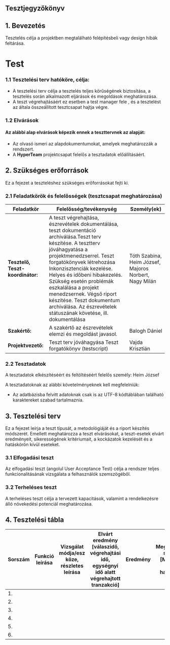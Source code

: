 ## Tesztjegyzőkönyv



## 1. Bevezetés
Tesztelés célja a projektben megtalálható felépítésbeli vagy design hibák feltárása.
# Test

### 1.1 Tesztelési terv hatóköre, célja:

- A tesztelési terv célja a tesztelés teljes körűségének biztosítása, a tesztelés során alkalmazott eljárások és megoldások meghatározása.
- A teszt végrehajtásáért ez esetben a test manager fele , és a tesztelést az általa összeállított tesztcsapat hajtja végre.

### 1.2 Elvárások
#### Az alábbi alap elvárások képezik ennek a teszttervnek az alapját:
- Az olvasó ismeri az alapdokumentumokat, amelyek meghatározzák a rendszert. 
- A **HyperTeam** projektcsapat felelős a tesztadatok előállításáért.

## 2. Szükséges erőforrások
Ez a fejezet a teszteléshez szükséges erőforrásokat fejti ki.

### 2.1 Feladatkörök és felelősségek (tesztcsapat meghatározása)
| Feladatkör  |  Felelősség/tevékenység |  Személy(ek)  |
|---|---|---|
|  **Tesztelő, Teszt-koordinátor:** |  A teszt végrehajtása, észrevételek dokumentálása, teszt dokumentáció archiválása.Teszt terv készítése.  A tesztterv jóváhagyatása a projektmenedzserrel.  Teszt forgatókönyvek létrehozása  Inkonzisztenciák kezelése.  Helyes és időbeni hibakezelés.  Szükség esetén problémák eszkalálása a projekt menedzsernek.  Végső riport készítése.  Teszt dokumentum archiválása.  Az észrevételek státuszának követése, ill. dokumentálása |  Tóth Szabina, Heim József, Majoros Norbert, Nagy Milán |
| **Szakértő:**  |  A szakértő az észrevételek elemzi és megoldást javasol. |  Balogh Dániel  |
|**Projektvezető:**| Teszt terv jóváhagyása  Teszt forgatókönyv (testscript)| Vajda Krisztián |

### 2.2 Tesztadatok
A tesztadatok elkészítéséért és feltöltéséért felelős személy: Heim József

A tesztadatoknak az alábbi követelményeknek kell megfelelniük:
- Az adatbázisba felvitt adatoknak csak is az UTF-8 kódtáblában található karaktereket szabad tartalmaznia.

## 3. Tesztelési terv
Ez a fejezet leírja a teszt típusát, a metodológiáját és a riport készítés módszerét. Emellett meghatározza a teszt elvárásokat, a teszt-esetek elvárt eredményeit, sikerességének kritériumait, a kockázatok kezelését és a hatáskörön kívül eseteket.

### 3.1 Elfogadási teszt
Az elfogadási teszt (angolul User Acceptance Test) célja a rendszer teljes funkcionalitásának vizsgálata a felhasználók szemszögéből.

### 3.2 Terheléses teszt
A terheléses teszt célja a tervezett kapacitások, valamint a rendelkezésre álló növekedési potenciál meghatározása.

## 4. Tesztelési tábla
|Sorszám| Funkció leírása | Vizsgálat módja/esz köze, részletes leírása | Elvárt eredmény [válaszidő, végrehajtási idő, egységnyi idő alatt végrehajtott tranzakció] | Eredmény | Megfelelősség státusza [Megfelelő, Pótlás határideje:] | Tesztelő |
| --- | --- | --- | --- | --- | --- | --- |
| 1. |  |  |  |  |  |
| 2. |  |  |  |  |  |
| 3. |  |  |  |  |  |
| 4. |  |  |  |  |  |
| 5. |  |  |  |  |  |
| 6. |  |  |  |  |  |